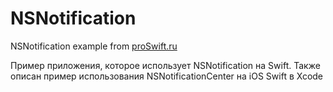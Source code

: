 # NSNotification
NSNotification example from <a href = "proswift.ru">proSwift.ru</a>

Пример приложения, которое использует NSNotification на Swift. Также описан пример использования NSNotificationCenter на  iOS Swift в Xcode
